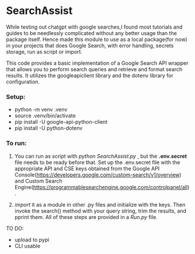 # SearchAssist
While testing out chatgpt with google searches,I found most tutorials and guides to be needlessly complicated without any better usage than the package itself.
Hence made this module to use as a local package(for now) in your projects that does Google Search, with error handling, secrets storage, run as script or import.


This code provides a basic implementation of a Google Search API wrapper that allows you to perform search queries and retrieve and format search results. It utilizes the googleapiclient library and the dotenv library for configuration.

### Setup:
* python -m venv .venv
* source .venv/bin/activate
* pip install -U google-api-python-client
* pip install -U python-dotenv

### To run:
1. You can run as script with _python SearchAssist.py_ , but the **.env.secret** file needs to be ready before that.
Set up the .env.secret file with the appropriate API and CSE keys obtained from the Google API Console(https://developers.google.com/custom-search/v1/overview) and Custom Search Engine(https://programmablesearchengine.google.com/controlpanel/all).

2. _import_ it as a module in other .py files and initialize with the keys. Then invoke the search() method with your query string, trim the results, and pprint them.
   All of these steps are provided in a _Run.py_ file. 



TO DO:
* upload to pypi
* CLI usable  
